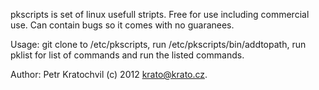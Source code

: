 pkscripts is set of linux usefull stripts. Free for use including commercial use. Can contain bugs so it comes with no guaranees.

Usage: git clone to /etc/pkscripts, run /etc/pkscripts/bin/addtopath, run pklist for list of commands and run the listed commands.

Author: Petr Kratochvil (c) 2012 krato@krato.cz.
